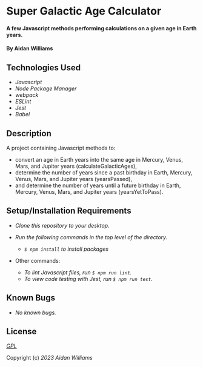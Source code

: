# Super Galactic Age Calculator

#### A few Javascript methods performing calculations on a given age in Earth years.

#### By Aidan Williams

## Technologies Used

* _Javascript_
* _Node Package Manager_
* _webpack_
* _ESLint_
* _Jest_
* _Babel_

## Description

A project containing Javascript methods to:
* convert an age in Earth years into the same age in Mercury, Venus, Mars, and Jupiter years (calculateGalacticAges),
* determine the number of years since a past birthday in Earth, Mercury, Venus, Mars, and Jupiter years (yearsPassed),
* and determine the number of years until a future birthday in Earth, Mercury, Venus, Mars, and Jupiter years (yearsYetToPass).

## Setup/Installation Requirements

* _Clone this repository to your desktop._
* _Run the following commands in the top level of the directory._
  * _`$ npm install` to install packages_

* Other commands:
  * _To lint Javascript files, run `$ npm run lint`._
  * _To view code testing with Jest, run `$ npm run test`._

## Known Bugs

* _No known bugs._

## License

_[GPL](https://en.wikipedia.org/wiki/GNU_General_Public_License)_

Copyright (c) _2023_ _Aidan Williams_
